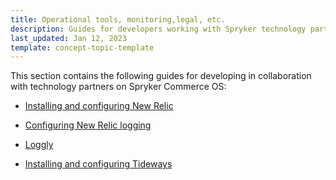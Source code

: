 ```yaml
---
title: Operational tools, monitoring,legal, etc. 
description: Guides for developers working with Spryker technology partners
last_updated: Jan 12, 2023
template: concept-topic-template
---
```


This section contains the following guides for developing in collaboration with technology partners on Spryker Commerce OS:  

* [Installing and configuring New Relic](/docs/scos/dev/the-docker-sdk/{{page.version}}/configure-services.html)
* [Configuring New Relic logging](/docs/scos/dev/technology-partner-guides/{{page.version}}/operational-tools-monitoring-legal-etc/new-relic/configuring-new-relic-logging.html)
* [Loggly](/docs/scos/dev/technology-partner-guides/{{page.version}}/operational-tools-monitoring-legal-etc/loggly/loggly.html)

* [Installing and configuring Tideways](/docs/scos/dev/the-docker-sdk/{{page.version}}/configure-services.html)
